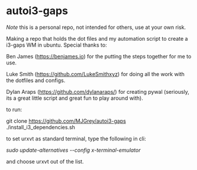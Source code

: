 # autoi3-gaps

*Note* this is a personal repo, not intended for others, use at your own risk.

Making a repo that holds the dot files and my automation script to create a i3-gaps WM in ubuntu. Special thanks to:

Ben James (https://benjames.io) for the putting the steps together for me to use. 

Luke Smith (https://github.com/LukeSmithxyz) for doing all the work with the dotfiles and configs.

Dylan Araps (https://github.com/dylanaraps/) for creating pywal (seriously, its a great little script and great fun to play around with).

to run:

git clone https://github.com/MJGrey/autoi3-gaps
./install_i3_dependencies.sh

to set urxvt as standard terminal, type the following in cli:

*sudo update-alternatives --config x-terminal-emulator* 

and choose urxvt out of the list. 


